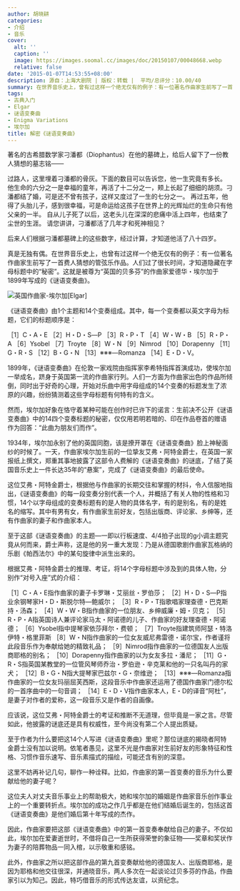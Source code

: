 ```yaml
---
author: 胡晓耕
categories:
- 介绍
- 音乐
cover:
  alt: ''
  caption: ''
  image: https://images.soomal.cc/images/doc/20150107/00048668.webp
  relative: false
date: '2015-01-07T14:53:55+08:00'
description: 源自：上海大剧院 | 版权：转载 |  平均/总评分：10.00/40
summary: 在世界音乐史上，曾有过这样一个绝无仅有的例子：有一位著名作曲家生前写了一首费人猜想的管弦乐作品。人们过了很长时间，才知道隐藏在字母标题中的“秘密”。这就是被尊为“英国的贝多芬”的作曲家爱德华・埃尔加于1899年写成的《谜语变奏曲》……
tags:
- 古典入门
- Elgar
- 谜语变奏曲
- Enigma Variations
- 埃尔加
title: 解密《谜语变奏曲》
---
```


著名的古希腊数学家刁潘都（Diophantus）在他的墓碑上，给后人留下了一份教人猜想的墓志铭――


过路人，这里埋着刁潘都的骨灰。下面的数目可以告诉您，他一生究竟有多长。
他生命的六分之一是幸福的童年，再活了十二分之一，颊上长起了细细的胡须。刁潘都结了婚，可是还不曾有孩子，这样又度过了一生的七分之一。
再过五年，他得了头胎儿子，感到很幸福，可是命运给这孩子在世界上的光辉灿烂的生命只有他父亲的一半。
自从儿子死了以后，这老头儿在深深的悲痛中活上四年，也结束了尘世的生涯。
请您讲讲，刁潘都活了几年才和死神相见？


后来人们根据刁潘都墓碑上的这些数字，经过计算，才知道他活了八十四岁。

真是无独有偶。在世界音乐史上，也曾有过这样一个绝无仅有的例子：有一位著名作曲家生前写了一首费人猜想的管弦乐作品。人们过了很长时间，才知道隐藏在字母标题中的“秘密”。这就是被尊为“英国的贝多芬”的作曲家爱德华・埃尔加于1899年写成的《谜语变奏曲》。

![英国作曲家-埃尔加[Elgar]](https://images.soomal.cc/images/doc/20150107/00048660.webp)





《谜语变奏曲》由1个主题和14个变奏组成。其中，每一个变奏都以英文字母为标题，它们的标题顺序是：


［1］C・A・E ［2］H・D・S―P ［3］R・P・T ［4］W・W・B ［5］R・P・A ［6］Ysobel ［7］Troyte ［8］W・N ［9］Nimrod ［10］Dorapenny ［11］G・R・S ［12］B・G・N ［13］※※※―Romanza ［14］E・D・V。


1899年，《谜语变奏曲》在伦敦一家戏院由指挥家李希特指挥首演成功，使埃尔加一举成名，跻身于英国第一流的作曲家行列。人们一方面为作曲家出色的作品所倾倒，同时出于好奇的心理，开始对乐曲中用字母组成的14个变奏的标题发生了浓原的兴趣，纷纷猜测着这些字母标题有何特有的含义。

然而，埃尔加好象在恪守着某种可能在创作时已许下的诺言：生前决不公开《谜语变奏曲》中的14四个变奏标题的秘密，仅仅用若明若暗的、印在作品卷首的赠语作为回答：“此曲为朋友们而作”。

1934年，埃尔加永别了他的英国同胞，该是撩开罩在《谜语变奏曲》脸上神秘面纱的时候了。一天，作曲家埃尔加生前的一位挚友艾弗・阿特金爵士，在英国一家报纸上撰文，郑重其事地披露了这部令人费解的《谜语变奏曲》的谜底，了结了英国音乐史上一件长达35年的“悬案”，完成了《谜语变奏曲》的最后使命。

这位艾弗・阿特金爵士，根据他与作曲家的长期交往和掌握的材抖，令人信服地指出，《谜语变奏曲》的每一段变奏分别代表一个人，并概括了有关人物的性格和习惯，14个以字母组成的变奏标题有的是人物的具体名字，有的是别名，有的是姓名的缩写。其中有男有女，有作曲家生前好友，包括出版商、评论家、乡绅等，还有作曲家的妻子和作曲家本人。

至于这部《谜语变奏曲》的主题―一即以行板速度、4/4拍子出现的g小调主题究竟从何而来，爵士声称，这是他的另一重大发现：乃是从德国歌剧作曲家瓦格纳的乐剧《帕西法尔》中的某句旋律中派生出来的。

根据艾弗・阿特金爵士的推理、考证，将14个字母标题中涉及到的具体人物，分别作“对号入座”式的介绍：


［1］C・A・E指作曲家的妻子卡罗琳・艾丽丝・罗伯莎；
［2］H・D・S―P指业余钢琴家H・D・斯脱尔特―鲍威尔；
［3］R・P・T指歌唱家理查德・巴克斯持・汤森；
［4］W・W・B指作曲家的一位朋友、乡绅威廉・姆・贝克；
［5］R・P・A指英国诗人兼评论家马太・阿诺德的儿子、作曲家的好友理查德・阿诺德；
［6］Ysobel指中提琴家依莎拜尔・费顿；
［7］Troyte指建筑师阿瑟・特洛伊特・格里菲斯
［8］W・N指作曲家的一位女友威尼弗雷德・诺尔宝，作者谨将此段音乐作为奉献给她的精致礼品；
［9］Nimrod指作曲家的一位德国友人出版商耶格的别名；
［10］Dorapenny指作曲家的以为女友多拉・潘尼；
［11］G・R・S指英国某教堂的一位管风琴师乔治・罗伯逊・辛克莱和他的一只名叫丹的家犬；
［12］B・G・N指大提琴家巴兹尔・G・奈维逊；
［13］※※※―Romanza指作曲家的一位女友玛丽屈芙西斯，这段音乐中作曲家还运用了德国作曲家门德尔松的一首序曲中的一句音调；
［14］E・D・V指作曲家本人，E・D的译音“阿杜”，是妻子对作者的爱称，这一段音乐又是作者的自画像。


应该说，这位艾弗・阿特金爵士的考证和推断不无道理，但毕竟是一家之言。尽管如此，他披露的谜底还是具有权威性，至今尚没有第二个人提出质疑。

至于作者为什么要把这14个人写进《谜语变奏曲》里呢？那位谜底的揭晓者阿特金爵士没有加以说明。依笔者愚见，这里不光是作曲家对生前好友的形象特征和性格、习惯作音乐速写、音乐素描式的描绘，可能还含有别的深意。

这里不妨再补记几句，聊作一种诠释。比如，作曲家的第一首变奏的音乐为什么要献给他的妻子呢？

这位夫人对丈夫音乐事业上的帮助极大，她和埃尔加的婚姻是作曲家音乐创作事业上的一个重要转折点。埃尔加的成功之作几乎都是在他们结婚后诞生的，包括这首《谜语变奏曲》是他们婚后第十年写成的杰作。

因此，作曲家要把这部《谜语变奏曲》中的第一首变奏奉献给自己的妻子。不仅如此，埃尔加在爱妻逝世时，不借将自己一生所获得荣誉的象征物――奖章和奖状作为妻子的陪葬物品一同入棺，以示敬重和感铭。

此外，作曲家之所以把这部作品的第九首变奏献给他的德国友人、出版商耶格，是因为耶格和他交往很深，并通晓音乐，两人多次在一起谈论过贝多芬的作品，作曲家引以为知己。因此，特巧借音乐的形式传达友谊，以资纪念。